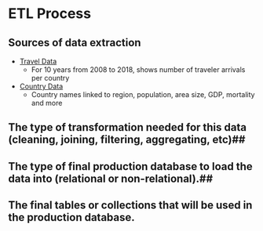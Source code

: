 # ETL Process #

## Sources of data extraction ##

* [Travel Data](https://data.worldbank.org/indicator/ST.INT.ARVL?end=2017&start=1995&year_high_desc=false)
  * For 10 years from 2008 to 2018, shows number of traveler arrivals per country
* [Country Data](https://www.kaggle.com/fernandol/countries-of-the-world)
  * Country names linked to region, population, area size, GDP, mortality and more


## The type of transformation needed for this data (cleaning, joining, filtering, aggregating, etc)##

## The type of final production database to load the data into (relational or non-relational).## 

## The final tables or collections that will be used in the production database. ## 
